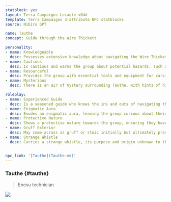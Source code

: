 ```yaml
---
statblock: yes
layout: Terra Campaigns Leiaute v04d
template: Terra Campaigns 3-attribute NPC statblocks
source: Nibiru GPT

name: Tauthe
concept: Guide through the Wire Thickett

personality:
- name: Knowledgeable
  desc: Possesses extensive knowledge about navigating the Wire Thickett and the dangers within.
- name: Cautious
  desc: Is cautious and warns the group about potential hazards, such as conducting wires and puddles.
- name: Resourceful
  desc: Provides the group with essential tools and equipment for carving a passage through the thickett.
- name: Mysterious
  desc: There is an air of mystery surrounding Tauthe, with hints of hidden knowledge or motives.

roleplay:
- name: Experienced Guide
  desc: Is a seasoned guide who knows the ins and outs of navigating the Wire Thickett.
- name: Enigmatic Aura
  desc: Exudes an enigmatic aura, leaving the group curious about their true intentions or background.
- name: Protective Nature
  desc: Shows a protective nature towards the group, ensuring they have the necessary tools and cautionary advice.
- name: Gruff Exterior
  desc: May come across as gruff or stoic initially but ultimately proves to be a reliable and trustworthy guide.
- name: Strange Whistle
  desc: Carries a strange whistle, its purpose and origin unknown to the group.


npc_link: '[Tauthe](Tauthe.md)'
---
```

### Tauthe {#tauthe}

> Enesu technician

![](https://i.imgur.com/zR4JQ9r.png)

